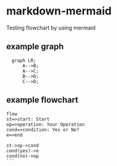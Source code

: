 # markdown-mermaid
Testing flowchart by using mermaid

## example graph
```mermaid
  graph LR;
      A-->B;
      A-->C;
      B-->D;
      C-->D;
```

## example flowchart
```mermaid
flow
st=>start: Start
op=>operation: Your Operation
cond=>condition: Yes or No?
e=>end

st->op->cond
cond(yes)->e
cond(no)->op
​```